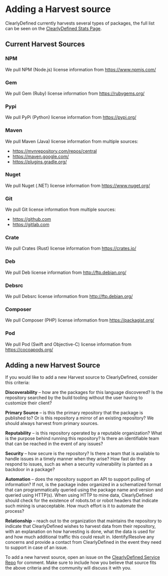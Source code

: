 # Adding a Harvest source

ClearlyDefined currently harvests several types of packages, the full list can be seen on the [ClearlyDefined Stats Page](https://clearlydefined.io/stats).

## Current Harvest Sources

### NPM

We pull NPM (Node.js) license information from https://www.npmjs.com/

### Gem

We pull Gem (Ruby) license information from https://rubygems.org/

### Pypi

We pull PyPi (Python) license information from https://pypi.org/

### Maven

We pull Maven (Java) license information from multiple sources:

* https://mvnrepository.com/repos/central
* https://maven.google.com/
* https://plugins.gradle.org/

### Nuget

We pull Nuget (.NET) license information from https://www.nuget.org/

### Git

We pull Git license information from multiple sources:

* https://github.com
* https://gitlab.com

### Crate

We pull Crates (Rust) license information from https://crates.io/

### Deb

We pull Deb license information from http://ftp.debian.org/

### Debsrc

We pull Debsrc license information from http://ftp.debian.org/

### Composer

We pull Composer (PHP) license information from https://packagist.org/

### Pod

We pull Pod (Swift and Objective-C) license information from https://cocoapods.org/

## Adding a new Harvest Source

If you would like to add a new Harvest source to ClearlyDefined, consider this criteria:

**Discoverability** – how are the packages for this language discovered? Is the repository searched by the build tooling without the user having to customize their client?

**Primary Source** – is this the primary repository that the package is published to? Or is this repository a mirror of an existing repository? We should always harvest from primary sources.

**Reputability** – is this repository operated by a reputable organization? What is the purpose behind running this repository? Is there an identifiable team that can be reached in the event of any issues?

**Security** – how secure is the repository? Is there a team that is available to handle issues in a timely manner when they arise? How fast do they respond to issues, such as when a security vulnerability is planted as a backdoor in a package?

**Automation** – does the repository support an API to support pulling of information? If not, is the package index organized in a schematized format that can programmatically queried using the package name and version and queried using HTTP(s). When using HTTP to mine data, ClearlyDefined should check for the existence of robots.txt or robot headers that indicate such mining is unacceptable. How much effort is it to automate the process?

**Relationship** – reach out to the organization that maintains the repository to indicate that ClearlyDefined wishes to harvest data from their repository, with an explanation on how harvesting is done, what the data is used for and how much additional traffic this could result in. Identify/Resolve any concerns and provide a contact from ClearlyDefined in the event they need to support in case of an issue.

To add a new harvest source, open an issue on the [ClearlyDefined Service Repo](https://github.com/clearlydefined/service) for comment. Make sure to include how you believe that source fits the above criteria and the community will discuss it with you.
